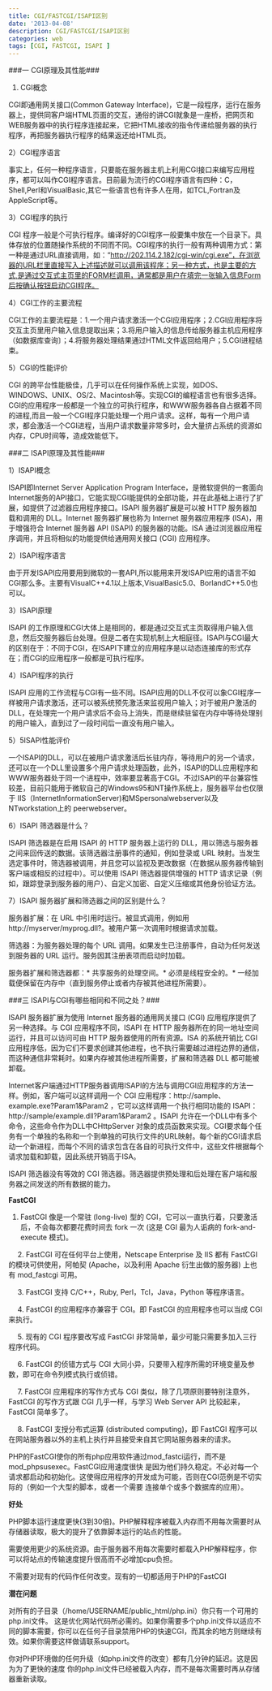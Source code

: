 ```yaml
---
title: CGI/FASTCGI/ISAPI区别
date: '2013-04-08'
description: CGI/FASTCGI/ISAPI区别
categories: web
tags: [CGI, FASTCGI, ISAPI ]
---
```


###一 CGI原理及其性能###

1) CGI概念

CGI即通用网关接口(Common Gateway Interface)，它是一段程序，运行在服务器上，提供同客户端HTML页面的交互，通俗的讲CGI就象是一座桥，把网页和WEB服务器中的执行程序连接起来，它把HTML接收的指令传递给服务器的执行程序，再把服务器执行程序的结果返还给HTML页。

2）CGI程序语言

事实上，任何一种程序语言，只要能在服务器主机上利用CGI接口来编写应用程序，都可以叫作CGI程序语言。目前最为流行的CGI程序语言有四种：C，Shell,Perl和VisualBasic,其它一些语言也有许多人在用，如TCL,Fortran及AppleScript等。

3）CGI程序的执行

CGI 程序一般是个可执行程序。编译好的CGI程序一般要集中放在一个目录下。具体存放的位置随操作系统的不同而不同。CGI程序的执行一般有两种调用方式：第一种是通过URL直接调用，如：“http://202.114.2.182/cgi-win/cgi.exe”，在浏览器的URL栏里直接写入上述描述就可以调用该程序；另一种方式，也是主要的方式,是通过交互式主页里的FORM栏调用，通常都是用户在填完一张输入信息Form后按确认按钮启动CGI程序。

4）CGI工作的主要流程

CGI工作的主要流程是：1.一个用户请求激活一个CGI应用程序；2.CGI应用程序将交互主页里用户输入信息提取出来；3.将用户输入的信息传给服务器主机应用程序（如数据库查询〕；4.将服务器处理结果通过HTML文件返回给用户；5.CGI进程结束。

5）CGI的性能评价

CGI 的跨平台性能极佳，几乎可以在任何操作系统上实现，如DOS、WINDOWS、UNIX、OS/2、Macintosh等。实现CGI的编程语言也有很多选择。CGI的应用程序一般都是一个独立的可执行程序，和WWW服务器各自占据着不同的进程,而且一般一个CGI程序只能处理一个用户请求。这样，每有一个用户请求，都会激活一个CGI进程，当用户请求数量非常多时，会大量挤占系统的资源如内存，CPU时间等，造成效能低下。


###二 ISAPI原理及其性能###

1）ISAPI概念

ISAPI即Internet Server Application Program Interface，是微软提供的一套面向Internet服务的API接口，它能实现CGI能提供的全部功能，并在此基础上进行了扩展，如提供了过滤器应用程序接口。ISAPI 服务器扩展是可以被 HTTP 服务器加载和调用的 DLL。Internet 服务器扩展也称为 Internet 服务器应用程序 (ISA)，用于增强符合 Internet 服务器 API (ISAPI) 的服务器的功能。ISA 通过浏览器应用程序调用，并且将相似的功能提供给通用网关接口 (CGI) 应用程序。

2）ISAPI程序语言

由于开发ISAPI应用要用到微软的一套API,所以能用来开发ISAPI应用的语言不如CGI那么多。主要有VisualC++4.1以上版本,VisualBasic5.0、BorlandC++5.0也可以。

3）ISAPI原理

ISAPI 的工作原理和CGI大体上是相同的，都是通过交互式主页取得用户输入信息，然后交服务器后台处理。但是二者在实现机制上大相庭径。ISAPI与CGI最大的区别在于：不同于CGI，在ISAPI下建立的应用程序是以动态连接库的形式存在；而CGI的应用程序一般都是可执行程序。

4）ISAPI程序的执行

ISAPI 应用的工作流程与CGI有一些不同。ISAPI应用的DLL不仅可以象CGI程序一样被用户请求激活，还可以被系统预先激活来监视用户输入；对于被用户激活的DLL，在处理完一个用户请求后不会马上消失，而是继续驻留在内存中等待处理别的用户输入，直到过了一段时间后一直没有用户输入。

5）5ISAPI性能评价

一个ISAPI的DLL，可以在被用户请求激活后长驻内存，等待用户的另一个请求，还可以在一个DLL里设置多个用户请求处理函数，此外，ISAPI的DLL应用程序和WWW服务器处于同一个进程中，效率要显著高于CGI。不过ISAPI的平台兼容性较差，目前只能用于微软自己的Windows95和NT操作系统上，服务器平台也仅限于 IIS（InternetInformationServer)和MSpersonalwebserver以及NTworkstation上的 peerwebserver。

6）ISAPI 筛选器是什么？

ISAPI 筛选器是在启用 ISAPI 的 HTTP 服务器上运行的 DLL，用以筛选与服务器之间来回传送的数据。该筛选器注册事件的通知，例如登录或 URL 映射。当发生选定事件时，筛选器被调用，并且您可以监视及更改数据（在数据从服务器传输到客户端或相反的过程中）。可以使用 ISAPI 筛选器提供增强的 HTTP 请求记录（例如，跟踪登录到服务器的用户）、自定义加密、自定义压缩或其他身份验证方法。

7）ISAPI 服务器扩展和筛选器之间的区别是什么？

服务器扩展：在 URL 中引用时运行。被显式调用，例如用 http://myserver/myprog.dll?。被用户第一次调用时根据请求加载。

筛选器：为服务器处理的每个 URL 调用。如果发生已注册事件，自动为任何发送到服务器的 URL 运行。服务因其注册表项而启动时加载。     
     
服务器扩展和筛选器都：* 共享服务的处理空间。* 必须是线程安全的。* 一经加载便保留在内存中（直到服务停止或者内存被其他进程所需要）。


###三 ISAPI与CGI有哪些相同和不同之处？###

ISAPI 服务器扩展为使用 Internet 服务器的通用网关接口 (CGI) 应用程序提供了另一种选择。与 CGI 应用程序不同，ISAPI 在 HTTP 服务器所在的同一地址空间运行，并且可以访问可由 HTTP 服务器使用的所有资源。ISA 的系统开销比 CGI 应用程序低，因为它们不要求创建其他进程，也不执行需要越过进程边界的通信，而这种通信非常耗时。如果内存被其他进程所需要，扩展和筛选器 DLL 都可能被卸载。

Internet客户端通过HTTP服务器调用ISAPI的方法与调用CGI应用程序的方法一样。例如，客户端可以这样调用一个 CGI 应用程序：http://sample、example.exe?Param1&Param2  ，它可以这样调用一个执行相同功能的 ISAPI：http://sample/example.dll?Param1&Param2  。ISAPI 允许在一个DLL中有多个命令，这些命令作为DLL中CHttpServer 对象的成员函数来实现。CGI要求每个任务有一个单独的名称和一个到单独的可执行文件的URL映射。每个新的CGI请求启动一个新进程，而每个不同的请求包含在各自的可执行文件中，这些文件根据每个请求加载和卸载，因此系统开销高于ISA。

ISAPI 筛选器没有等效的 CGI 筛选器。筛选器提供预处理和后处理在客户端和服务器之间发送的所有数据的能力。

**FastCGI**

   1. FastCGI 像是一个常驻 (long-live) 型的 CGI，它可以一直执行着，只要激活后，不会每次都要花费时间去 fork 一次 (这是 CGI 最为人诟病的 fork-and-execute 模式)。

　 2. FastCGI 可在任何平台上使用，Netscape Enterprise 及 IIS 都有 FastCGI 的模块可供使用，阿帕契 (Apache，以及利用 Apache 衍生出做的服务器) 上也有 mod_fastcgi 可用。

　 3. FastCGI 支持 C/C++，Ruby, Perl，Tcl，Java，Python 等程序语言。

　 4. FastCGI 的应用程序亦兼容于 CGI。即 FastCGI 的应用程序也可以当成 CGI 来执行。

　 5. 现有的 CGI 程序要改写成 FastCGI 非常简单，最少可能只需要多加入三行程序代码。

　 6. FastCGI 的侦错方式与 CGI 大同小异，只要带入程序所需的环境变量及参数，即可在命令列模式执行或侦错。

　 7. FastCGI 应用程序的写作方式与 CGI 类似，除了几项原则要特别注意外，FastCGI 的写作方式跟 CGI 几乎一样，与学习 Web Server API 比较起来， FastCGI 简单多了。

　 8. FastCGI 支授分布式运算 (distributed computing)，即 FastCGI 程序可以在网站服务器以外的主机上执行并且接受来自其它网站服务器来的请求。

PHP的FastCGI使你的所有php应用软件通过mod_fastci运行，而不是mod_phpsusexec。FastCGI应用速度很快 是因为他们持久稳定。不必对每一个请求都启动和初始化。这使得应用程序的开发成为可能，否则在CGI范例是不切实际的（例如一个大型的脚本，或者一个需要 连接单个或多个数据库的应用）。

**好处**

PHP脚本运行速度更快(3到30倍)。PHP解释程序被载入内存而不用每次需要时从存储器读取，极大的提升了依靠脚本运行的站点的性能。

需要使用更少的系统资源。由于服务器不用每次需要时都载入PHP解释程序，你可以将站点的传输速度提升很高而不必增加cpu负担。

不需要对现有的代码作任何改变。现有的一切都适用于PHP的FastCGI

**潜在问题**

对所有的子目录（/home/USERNAME/public_html/php.ini）你只有一个可用的php.ini文件。 这是优化网站代码所必需的。如果你需要多个php.ini文件以适应不同的脚本需要，你可以在任何子目录禁用PHP的快速CGI，而其余的地方则继续有 效。如果你需要这样做请联系support。

你对PHP环境做的任何升级（如php.ini文件的改变）都有几分钟的延迟。这是因为为了更快的速度 你的php.ini文件已经被载入内存，而不是每次需要时再从存储器重新读取。
